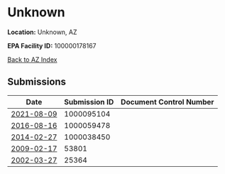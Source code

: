 # Unknown

**Location:** Unknown, AZ

**EPA Facility ID:** 100000178167

[Back to AZ Index](../../index.md)

## Submissions

| Date | Submission ID | Document Control Number |
|------|--------------|-------------------------|
| [2021-08-09](submissions/1000095104.md) | 1000095104 |  |
| [2016-08-16](submissions/1000059478.md) | 1000059478 |  |
| [2014-02-27](submissions/1000038450.md) | 1000038450 |  |
| [2009-02-17](submissions/53801.md) | 53801 |  |
| [2002-03-27](submissions/25364.md) | 25364 |  |
